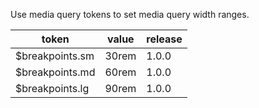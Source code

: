 Use media query tokens to set media query width ranges.

<table>
    <thead>
        <tr>
            <th>token</th>
            <th>value</th>
            <th>release</th>
        </tr>
    </thead>
    <tbody>
        <tr>
            <td>$breakpoints.sm</td>
            <td>30rem</td>
            <td>1.0.0</td>
        </tr>
        <tr>
            <td>$breakpoints.md</td>
            <td>60rem</td>
            <td>1.0.0</td>
        </tr>
        <tr>
            <td>$breakpoints.lg</td>
            <td>90rem</td>
            <td>1.0.0</td>
        </tr>
    </tbody>
</table>

